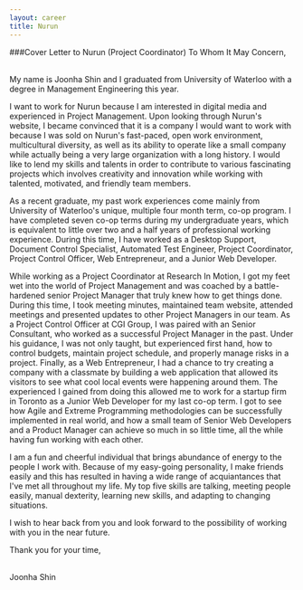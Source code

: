 ```yaml
---
layout: career
title: Nurun
---
```

###Cover Letter to Nurun (Project Coordinator)
To Whom It May Concern,

<br />
<!-- Who are you, and what distinguishes you from other candidates?-->
My name is Joonha Shin and I graduated from University of Waterloo with
a degree in Management Engineering this year.

<!-- Why do you want to work for Nurun?-->
I want to work for Nurun because I am interested in digital media and
experienced in Project Management. Upon looking through Nurun's website,
I became convinced that it is a company I would want to work with
because I was sold on Nurun's fast-paced, open work environment, multicultural
diversity, as well as its ability to operate like a small company while
actually being a very large organization with a long history.
I would like to lend my skills and
talents in order to contribute to various fascinating projects which
involves creativity and innovation while working with talented,
motivated, and friendly team members.

<!-- What are your past experiences?-->
As a recent graduate, my past work experiences come mainly from University
of Waterloo's unique, multiple four month term, co-op program. I have completed
seven co-op terms during my undergraduate years, which is
equivalent to little over two and a half years of professional working
experience. During this time, I have worked as a Desktop Support,
Document Control Specialist, Automated Test Engineer, Project
Coordinator, Project Control Officer, Web Entrepreneur, and a Junior Web Developer.

<!-- How are you perfect for this role?-->
While working as a Project Coordinator at Research In Motion, I got my
feet wet into the world of Project Management and was coached by a
battle-hardened senior Project Manager that truly knew how to get things
done. During this time, I took meeting minutes, maintained team website,
attended meetings and presented updates to other Project Managers in our
team. As a Project Control Officer at CGI Group, I was paired with
an Senior Consultant, who worked as a successful Project Manager in
the past. Under his guidance, I was not only taught, but experienced
first hand, how to control budgets, maintain project schedule, and
properly manage risks in a project. Finally, as a Web Entrepreneur,
I had a chance to try creating a company with a classmate by building a
web application that allowed its visitors to see what cool local events
were happening around them. The experienced I gained from doing this
allowed me to work for a startup firm in Toronto as a Junior Web
Developer for my last co-op term. I got to see how Agile and Extreme Programming methodologies
can be successfully implemented in real world, and how a small team of
Senior Web Developers and a Product Manager can achieve so much in so little
time, all the while having fun working with each other.

<!-- What other cool, useful things could you bring to Nurun?-->
I am a fun and cheerful individual that brings abundance of energy to
the people I work with. Because of my easy-going personality, I make
friends easily and this has resulted in having a wide range of
acquiantances that I've met all throughout my life. My top five skills
are talking, meeting people easily, manual dexterity, learning new skills,
and adapting to changing situations.

<!-- Closing statements-->
I wish to hear back from you and look forward to the possibility of
working with you in the near future.

Thank you for your time,

<br />
Joonha Shin
